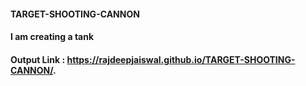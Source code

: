 #### TARGET-SHOOTING-CANNON

#### I am creating a tank

#### Output Link :  https://rajdeepjaiswal.github.io/TARGET-SHOOTING-CANNON/.
